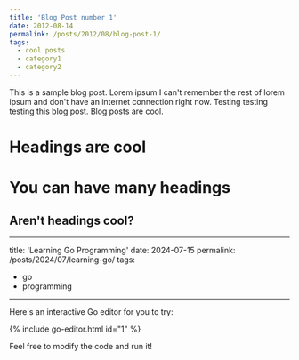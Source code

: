 ```yaml
---
title: 'Blog Post number 1'
date: 2012-08-14
permalink: /posts/2012/08/blog-post-1/
tags:
  - cool posts
  - category1
  - category2
---
```


This is a sample blog post. Lorem ipsum I can't remember the rest of lorem ipsum and don't have an internet connection right now. Testing testing testing this blog post. Blog posts are cool.

Headings are cool
======

You can have many headings
======

Aren't headings cool?
------
---
title: 'Learning Go Programming'
date: 2024-07-15
permalink: /posts/2024/07/learning-go/
tags:
  - go
  - programming
---

Here's an interactive Go editor for you to try:

{% include go-editor.html id="1" %}

Feel free to modify the code and run it!